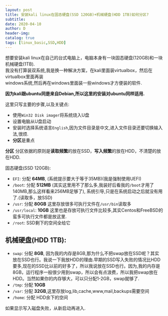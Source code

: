 ```yaml
--- 
layout: post
title: 安装kali linux在固态硬盘(SSD 120GB)+机械硬盘(HDD 1TB)如何分区?
subtitle:
date: 2020-04-10
author: D
header-img:
catalog: true
tags: [linux_basic,SSD,HDD]
---
```


想要安装kali linux在自己的台式电脑上，电脑本身有一块固态硬盘(120GB)和一块机械硬盘(1TB).<br>
我没有打算装双系统,我是换一种解决方案，在kali里面装virtualbox，然后在virtualbox里面再装<br>
windows系统,然后再在windows里面装一些windows才方便装的软件.

**因为kali跟ubuntu同是来自Debian,所以这里的安装对ubuntu同样适用.**

这里只写主要的步骤,以及关键点:

- 使用`Win32 Disk imager`将系统烧入U盘
- 设置电脑从U盘启动
- 安装时选择系统语言`English`,因为文件目录是中文,进入文件目录还要切换输入法,很烦. 
- **分区**是重点

**分区**
分区依据的原则是**读取频繁**的放在SSD，**写入频繁**的放在HDD，不清楚的放在HDD.

固态硬盘(SSD 120GB):
- `EFI`: 分配 **64MB**, (系统提示要大于等于35MB)(我是强制使用UEFI)
- `/boot`: 分配 **512MB** (其实这里用不了那么多,我装好后看我的`/boot`才用了140MB,那么这样看来256MB足够了), 系统引导,只是在系统启动之后就没有用了.(读取多，放SSD) 
- `/usr`: 分配 **80GB** 这里存放很多可执行文件在`/usr/bin`读取多
- `/usr/local`: **10GB** 这里也是存放可执行文件比较多,其实Centos和FreeBSD的蛮多可执行文件都是放这里.
- `/root`: SSD剩下的空间全给它

机械硬盘(HDD 1TB):
- 
- `swap`: 分配 **8GB**, 因为我的内存是8GB,那为什么不把swap放在SSD呢？其实放在SSD也行。我说一下我放HDD的理由.早期的SSD写入失败的情况比HDD要多,现在的SSD比以前的好多了，所以我说放在SSD也行。因为,我的内存是8GB，运行程序一般很少用到swap，所以会有点浪费，所以我把swap放在HDD。当然如果你的内存够大，可以只分配1-2GB，swap就够了.  
- `/tmp`: 分配 **10GB**
- `/var`: 分配 **32GB**,这里存放log,lib,cache,www,mail,backups需要空间
- `/home`: 分配 HDD余下的空间

如果显示写入磁盘失败，从新启动再进入.
